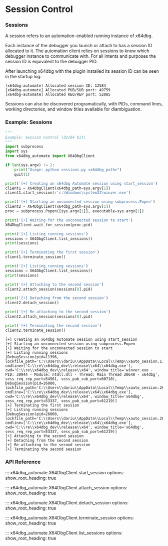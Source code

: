 # Session Control

### Sessions

A session refers to an automation-enabled running instance of x64dbg.

Each instance of the debugger you launch or attach to has a session ID allocated to it. The automation client relies on sessions 
to know which debugger instance to communicate with. For all intents and purposes the session ID is equivalent to the debugger PID.

After launching x64dbg with the plugin installed its session ID can be seen in the startup log:
```
[x64dbg-automate] Allocated session ID: 12584
[x64dbg-automate] Allocated PUB/SUB port: 49759
[x64dbg-automate] Allocated REQ/REP port: 52085
```

Sessions can also be discovered programatically, with PIDs, command lines, working directories, and window titles available for diambiguation.

### Example: Sessions

```python
"""
Example: Session Control (32/64 bit)
"""
import subprocess
import sys
from x64dbg_automate import X64DbgClient

if len(sys.argv) != 2:
    print("Usage: python sessions.py <x64dbg_path>")
    quit(1)

print('[+] Creating an x64dbg Automate session using start_session')
client1 = X64DbgClient(x64dbg_path=sys.argv[1])
client1.start_session(r'c:\Windows\system32\winver.exe')

print('[+] Starting an unconnected session using subprocess.Popen')
client2 = X64DbgClient(x64dbg_path=sys.argv[1])
proc = subprocess.Popen([sys.argv[1]], executable=sys.argv[1])

print('[+] Waiting for the unconnected session to start')
X64DbgClient.wait_for_session(proc.pid)

print('[+] Listing running sessions')
sessions = X64DbgClient.list_sessions()
print(sessions)

print('[+] Terminating the first session')
client1.terminate_session()

print('[+] Listing running sessions')
sessions = X64DbgClient.list_sessions()
print(sessions)

print('[+] Attaching to the second session')
client2.attach_session(sessions[0].pid)

print('[+] Detaching from the second session')
client2.detach_session()

print('[+] Re-attaching to the second session')
client2.attach_session(sessions[0].pid)

print('[+] Terminating the second session')
client2.terminate_session()
```

```
[+] Creating an x64dbg Automate session using start_session
[+] Starting an unconnected session using subprocess.Popen
[+] Waiting for the unconnected session to start
[+] Listing running sessions
[DebugSession(pid=11396, lockfile_path='C:\\Users\\dariu\\AppData\\Local\\Temp\\xauto_session.11396.lock', cmdline=['C:\\re\\x64dbg_dev\\release\\x64\\x64dbg.exe'], cwd='C:\\re\\x64dbg_dev\\release\\x64', window_title='winver.exe - PID: 30944 - Module: ntdll.dll - Thread: Main Thread 20648 - x64dbg', sess_req_rep_port=54561, sess_pub_sub_port=60710), DebugSession(pid=26000, lockfile_path='C:\\Users\\dariu\\AppData\\Local\\Temp\\xauto_session.26000.lock', cmdline=['C:\\re\\x64dbg_dev\\release\\x64\\x64dbg.exe'], cwd='C:\\re\\x64dbg_dev\\release\\x64', window_title='x64dbg', sess_req_rep_port=53337, sess_pub_sub_port=61219)]
[+] Terminating the first session
[+] Listing running sessions
[DebugSession(pid=26000, lockfile_path='C:\\Users\\dariu\\AppData\\Local\\Temp\\xauto_session.26000.lock', cmdline=['C:\\re\\x64dbg_dev\\release\\x64\\x64dbg.exe'], cwd='C:\\re\\x64dbg_dev\\release\\x64', window_title='x64dbg', sess_req_rep_port=53337, sess_pub_sub_port=61219)]   
[+] Attaching to the second session
[+] Detaching from the second session
[+] Re-attaching to the second session
[+] Terminating the second session
```

### API Reference

::: x64dbg_automate.X64DbgClient.start_session
    options:
        show_root_heading: true


::: x64dbg_automate.X64DbgClient.attach_session
    options:
        show_root_heading: true


::: x64dbg_automate.X64DbgClient.detach_session
    options:
        show_root_heading: true


::: x64dbg_automate.X64DbgClient.terminate_session
    options:
        show_root_heading: true


::: x64dbg_automate.X64DbgClient.list_sessions
    options:
        show_root_heading: true